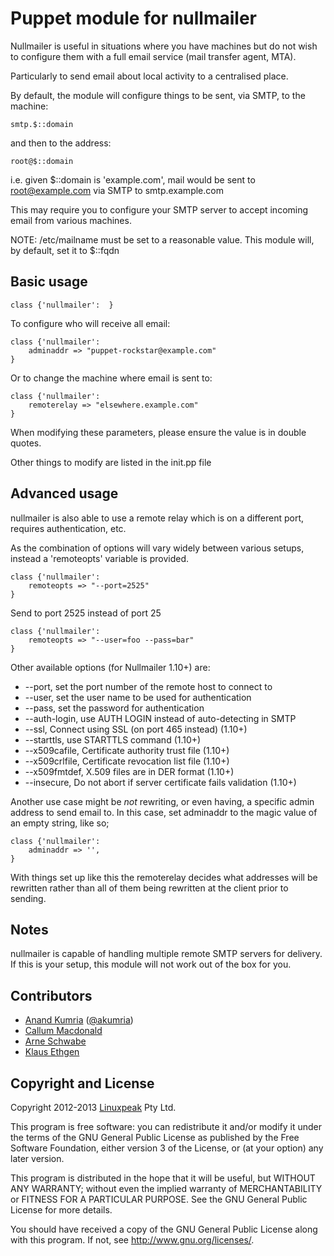 Puppet module for nullmailer
============================

Nullmailer is useful in situations where you have machines but do not wish
to configure them with a full email service (mail transfer agent, MTA).

Particularly to send email about local activity to a centralised place.

By default, the module will configure things to be sent, via SMTP, to the machine:

	smtp.$::domain

and then to the address:

	root@$::domain

i.e. given $::domain is 'example.com', mail would be sent to
root@example.com via SMTP to smtp.example.com

This may require you to configure your SMTP server to accept
incoming email from various machines.

NOTE: /etc/mailname must be set to a reasonable value. This
module will, by default, set it to $::fqdn

Basic usage
-----------

    class {'nullmailer':  }

To configure who will receive all email:

    class {'nullmailer':
        adminaddr => "puppet-rockstar@example.com"
    }

Or to change the machine where email is sent to:

    class {'nullmailer':
        remoterelay => "elsewhere.example.com"
    }

When modifying these parameters, please ensure the value is in
double quotes.

Other things to modify are listed in the init.pp file

Advanced usage
---------------

nullmailer is also able to use a remote relay which is on a different port, requires authentication, etc.

As the combination of options will vary widely between various setups, instead a 'remoteopts' variable is provided.

    class {'nullmailer':
        remoteopts => "--port=2525"
    }

Send to port 2525 instead of port 25

    class {'nullmailer':
        remoteopts => "--user=foo --pass=bar"
    }

Other available options (for Nullmailer 1.10+) are:

- --port, set the port number of the remote host to connect to
- --user, set the user name to be used for authentication
- --pass, set the password for authentication
- --auth-login, use AUTH LOGIN instead of auto-detecting in SMTP
- --ssl, Connect using SSL (on port 465 instead) (1.10+)
- --starttls, use STARTTLS command (1.10+)
- --x509cafile, Certificate authority trust file (1.10+)
- --x509crlfile, Certificate revocation list file (1.10+)
- --x509fmtdef, X.509 files are in DER format (1.10+)
- --insecure, Do not abort if server certificate fails validation (1.10+)

Another use case might be *not* rewriting, or even having, a specific
admin address to send email to. In this case, set adminaddr to the
magic value of an empty string, like so;

    class {'nullmailer':
        adminaddr => '',
    }

With things set up like this the remoterelay decides what addresses
will be rewritten rather than all of them being rewritten at the client
prior to sending.

Notes
-----

nullmailer is capable of handling multiple remote SMTP servers for delivery.
If this is your setup, this module will not work out of the box for you.

Contributors
------------

 * [Anand Kumria](https://github.com/akumria) ([@akumria](https://twitter.com/akumria))
 * [Callum Macdonald](https://github.com/chmac)
 * [Arne Schwabe](https://githib.com/schwabe)
 * [Klaus Ethgen](https://github.com/mowgli)


Copyright and License
---------------------

Copyright 2012-2013 [Linuxpeak](https://www.linuxpeak.com/) Pty Ltd.

This program is free software: you can redistribute it and/or modify
it under the terms of the GNU General Public License as published by
the Free Software Foundation, either version 3 of the License, or
(at your option) any later version.

This program is distributed in the hope that it will be useful,
but WITHOUT ANY WARRANTY; without even the implied warranty of
MERCHANTABILITY or FITNESS FOR A PARTICULAR PURPOSE.  See the
GNU General Public License for more details.

You should have received a copy of the GNU General Public License
along with this program.  If not, see <http://www.gnu.org/licenses/>.
